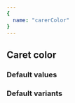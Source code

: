 ```yaml
---
{
  name: "carerColor"
}
---
```


## Caret color

### Default values
<!-- defaults.values.start -->
<!-- defaults.values.end -->


### Default variants
<!-- defaults.variants.start -->
<!-- defaults.variants.end -->

